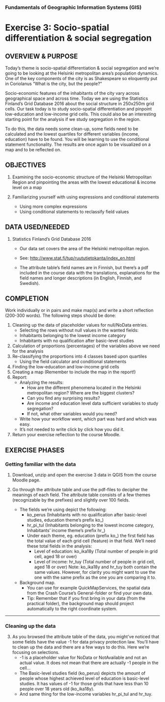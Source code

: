 ### Fundamentals of Geographic Information Systems (GIS)

# Exercise 3: Socio-spatial differentiation & social segregation

## OVERVIEW & PURPOSE
Today’s theme is socio-spatial differentiation & social segregation and we’re going to be looking at the
Helsinki metropolitan area’s population dynamics.  One of the key components of the city is as Shakespeare so eloquently put in Coriolanus “What is the city, but the people?”

Socio-economic features of the inhabitants of the city vary across geographical space and across time.
Today we are using the Statistics Finland’s Grid Database 2016 about the social structure in 250x250m
grid cells. Our task today is to study socio-spatial differentiation and pinpoint low-education and low-income
grid cells. This could also be an interesting starting point for the analysis if we study segregation
in the region.

To do this, the data needs some clean-up, some fields need to be calculated and the lowest quartiles for
different variables (income, education) have to be found. You will be learning to use the conditional statement
functionality. The results are once again to be visualized on a map and to be
reflected on.

## OBJECTIVES
1. Examining the socio-economic structure of the Helsinki Metropolitan Region and pinpointing the
areas with the lowest educational & income level on a map

2. Familiarizing yourself with using expressions and conditional statements
	- Using more complex expressions
	- Using conditional statements to reclassify field values

## DATA USED/NEEDED

1. Statistics Finland’s Grid Database 2016
	- Our data set covers the area of the Helsinki metropolitan region.
	
	- See: http://www.stat.fi/tup/ruututietokanta/index_en.html
	
	- The attribute table’s field names are in Finnish, but there’s a pdf included in the course
data with the translations, explanations for the field names and longer descriptions (in
English, Finnish, and Swedish).

## COMPLETION
Work individually or in pairs and make map(s) and write a short reflection (200-300 words). The following
steps should be done:
1. Cleaning up the data of placeholder values for null/NoData entries.
	- Selecting the rows without null values in the wanted fields:
	- Inhabitants belonging to the lowest income category
	- Inhabitants with no qualification after basic-level studies
2. Calculation of proportions (percentages) of the variables above we need for the analysis
3. Re-classifying the proportions into 4 classes based upon quartiles
	- Using the field calculator and conditional statements
4. Finding the low-education and low-income grid cells
5. Creating a map (Remember to include the map in the report!)
6. Report:
	- Analyzing the results:
		- How are the different phenomena located in the Helsinki metropolitan region? Where are the biggest clusters?
		- Can you find any surprising results?
		- Are income and education level data sufficient variables to study segregation?
		- If not, what other variables would you need?
	- Write how your workflow went, which part was hard and which was easy.
	- It’s not needed to write click by click how you did it.
7. Return your exercise reflection to the course Moodle.

## EXERCISE PHASES

### Getting familiar with the data

1. Download, unzip and open the exercise 3 data in QGIS from the course Moodle page.

2. Go through the attribute table and use the pdf-files to decipher the meanings of each field. The attribute table consists of a few themes (recognizable by the prefixes) and slightly over 100 fields.
	- The fields we’re using depict the following:
		- ko_perus (Inhabitants with no qualification after basic-level studies, education theme’s prefix ko_)
		- hr_pi_tul (Inhabitants belonging to the lowest income category, Inhabitants’ income theme’s prefix hr_)
		- Under each theme, eg. education (prefix ko_) the first field has the total value of each grid cell (feature) in that field. We’ll need these total fields in the analysis:
			- Level of education: ko_ika18y (Total number of people in grid cell, aged 18 or over)
			- Level of income: hr_tuy (Total number of people in grid cell, aged 18 or over)
			Note: ko_ika18y and hr_tuy both contain the same values. However, for clarity you might want to use the one with the same prefix as the one you are comparing it to.
	- Background map.
		- You can use for example QuickMapServices, the spatial data from the Crash Course’s General-folder or find your own data.
		- Tip: Remember that if you first bring in your data (from the practical folder), the background map should project automatically to the right coordinate system.

--- 

### Cleaning up the data

3. As you browsed the attribute table of the data, you might’ve noticed that some fields have
the value -1 for data privacy protection law. You’ll have to clean up the data and there are a few
ways to do this. Here we’re focusing on selections.
	- -1 is a placeholder value for NoData or NotAvailable and not an actual value. It does not mean that there are actually -1 people in the cell...
	- The Basic-level studies field (ko_perus) depicts the amount of people whose highest achieved level of education is basic-level studies. It has values of -1 for those grids that have less than 10 people over 18 years old (ko_ika18y).
	- And same thing for the low-income variables hr_pi_tul and hr_tuy.
 



<!--stackedit_data:
eyJkaXNjdXNzaW9ucyI6eyJlVGM4YW9CSm43emRyZjBrIjp7In
N0YXJ0IjoyNTEsImVuZCI6MjU5LCJ0ZXh0IjoiSGVsc2lua2ki
fSwiUVAxWENiQ3BSc2QwbFZxNSI6eyJzdGFydCI6MTIzNCwiZW
5kIjoxMjQyLCJ0ZXh0IjoiSGVsc2lua2kifSwiV3Z6bnlmS0xY
dm5sRURpNCI6eyJzdGFydCI6MTc3NywiZW5kIjoxNzg5LCJ0ZX
h0IjoicGRmIGluY2x1ZGVkIn0sIkJ3ZFRwa3lIblpFQmNOclgi
Onsic3RhcnQiOjMzNTksImVuZCI6MzM2OCwidGV4dCI6InBkZi
1maWxlcyJ9LCI1dUhCTVNsNU1TbVpicFZqIjp7InN0YXJ0Ijoz
MjI3LCJlbmQiOjMzMTEsInRleHQiOiIxLiBEb3dubG9hZCwgdW
56aXAgYW5kIG9wZW4gdGhlIGV4ZXJjaXNlIDMgZGF0YSBpbiBR
R0lTIGZyb20gdGhlIGNvdXJzZSBNb29kbGXigKYifSwiMnRTWG
x6M095cmpWSHZGaiI6eyJzdGFydCI6NDMxNCwiZW5kIjo0NDM2
LCJ0ZXh0IjoiLSBZb3UgY2FuIHVzZSBmb3IgZXhhbXBsZSBRdW
lja01hcFNlcnZpY2VzLCB0aGUgc3BhdGlhbCBkYXRhIGZyb20g
dGhlIENyYXNoIENvdeKApiJ9fSwiY29tbWVudHMiOnsiM0xvR0
tlUUZFTVd6amJFMSI6eyJkaXNjdXNzaW9uSWQiOiJlVGM4YW9C
Sm43emRyZjBrIiwic3ViIjoiZ2g6NDAzMDQ3ODgiLCJ0ZXh0Ij
oiVXBkYXRlIGlmIGFwcGxpY2FibGUiLCJjcmVhdGVkIjoxNjg2
NDc2NDM2ODc4fSwibFBrbFVGYkU0ZVUyMDM0WiI6eyJkaXNjdX
NzaW9uSWQiOiJRUDFYQ2JDcFJzZDBsVnE1Iiwic3ViIjoiZ2g6
NDAzMDQ3ODgiLCJ0ZXh0IjoiVXBkYXRlIGlmIGFwcGxpY2FibG
UiLCJjcmVhdGVkIjoxNjg2NDc2NTc5NTY3fSwiQnVCRm1pakdp
cmpFYzVVayI6eyJkaXNjdXNzaW9uSWQiOiJXdnpueWZLTFh2bm
xFRGk0Iiwic3ViIjoiZ2g6NDAzMDQ3ODgiLCJ0ZXh0IjoiQWRk
IHBhZ2UiLCJjcmVhdGVkIjoxNjg2NDc2NzM2MDU1fSwiUEtCYU
paYTNkbXdsVnFGNSI6eyJkaXNjdXNzaW9uSWQiOiJCd2RUcGt5
SG5aRUJjTnJYIiwic3ViIjoiZ2g6NDAzMDQ3ODgiLCJ0ZXh0Ij
oiUmVmZXJlbmNlIiwiY3JlYXRlZCI6MTY4NjQ3NzQ3NTg4OH0s
Inc3RVZTMnhNUHpSY0lDTGYiOnsiZGlzY3Vzc2lvbklkIjoiNX
VIQk1TbDVNU21aYnBWaiIsInN1YiI6ImdoOjQwMzA0Nzg4Iiwi
dGV4dCI6IkFkZCBpbnN0cnVjdGlvbnMgdG8gZG93bmxvYWQgZG
F0YSB0aGVtc2VsdmVzIiwiY3JlYXRlZCI6MTY4NjQ3NzQ5NDEy
MH0sIjIzY0VLZDVtZTNjRWxJRjUiOnsiZGlzY3Vzc2lvbklkIj
oiMnRTWGx6M095cmpWSHZGaiIsInN1YiI6ImdoOjQwMzA0Nzg4
IiwidGV4dCI6IkFkZCBpbnN0cnVjdGlvbnMgb24gaG93IHRvIH
VzZSB0aGlzIiwiY3JlYXRlZCI6MTY4NjQ3NzU0OTc5MX19LCJo
aXN0b3J5IjpbMTM3NTY0NzIxMCwtMTMzMjA4Nzk2M119
-->